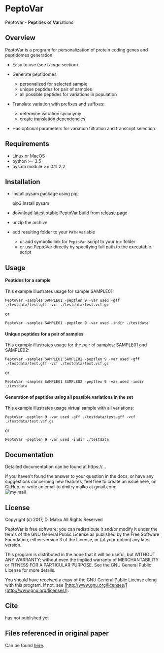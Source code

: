 # PeptoVar

PeptoVar - **Pept**ides **o**f **Var**iations

## Overview

PeptoVar is a program for personalization of protein coding genes and peptidomes generation.

 - Easy to use (see *Usage* section).
 
 - Generate peptidomes:
   - personalized for selected sample
   - unique peptides for pair of samples
   - all possible peptides for variations in population

- Translate variation with prefixes and suffixes:
   - determine variation synonymy
   - create translation dependencies

- Has optional parameters for variation filtration and transcript selection.

## Requirements

* Linux or MacOS
* python >= 3.5
* pysam module >= 0.11.2.2

## Installation

* install pysam package using pip:

   pip3 install pysam

* download latest stable PeptoVar build from [release page](https://github.com/DMalko/PeptoVar/releases/latest)
* unzip the archive
* add resulting folder to your ``PATH`` variable
  * or add symbolic link for ``PeptoVar`` script to your ``bin`` folder
  * or use PeptoVar directly by specifying full path to the executable script

## Usage

#### Peptides for a sample
This example illustrates usage for sample SAMPLE01:

    PeptoVar -samples SAMPLE01 -peptlen 9 -var used -gff ./testdata/test.gff -vcf ./testdata/test.vcf.gz
    
or
    
    PeptoVar -samples SAMPLE01 -peptlen 9 -var used -indir ./testdata


#### Unique peptides for a pair of samples
This example illustrates usage for the pair of samples: SAMPLE01 and SAMPLE02:

    PeptoVar -samples SAMPLE01 SAMPLE02 -peptlen 9 -var used -gff ./testdata/test.gff -vcf ./testdata/test.vcf.gz
    
or
    
    PeptoVar -samples SAMPLE01 SAMPLE02 -peptlen 9 -var used -indir ./testdata


#### Generation of peptides using all possible variations in the set
This example illustrates usage virtual sample with all variations:

    PeptoVar -peptlen 9 -var used -gff ./testdata/test.gff -vcf ./testdata/test.vcf.gz
    
or
    
    PeptoVar -peptlen 9 -var used -indir ./testdata
    

## Documentation

Detailed documentation can be found at https://...

If you haven't found the answer to your question in the docs, or have any suggestions concerning new features, feel free to create an issue here, on GitHub, or write an email to dmitry.malko at gmail.com:
<br />![my mail](https://user-images.githubusercontent.com/5543031/28415000-8bea641e-6d56-11e7-85ca-4287500a4192.png)

## License
Copyright (c) 2017, D. Malko
All Rights Reserved

PeptoVar is free software: you can redistribute it and/or modify
it under the terms of the GNU General Public License as published by
the Free Software Foundation, either version 3 of the License, or
(at your option) any later version.

This program is distributed in the hope that it will be useful,
but WITHOUT ANY WARRANTY; without even the implied warranty of
MERCHANTABILITY or FITNESS FOR A PARTICULAR PURPOSE.  See the
GNU General Public License for more details.

You should have received a copy of the GNU General Public License
along with this program.  If not, see [http://www.gnu.org/licenses/](http://www.gnu.org/licenses/).

## Cite

has not published yet

## Files referenced in original paper

Can be found [here](https://github.com/...).
